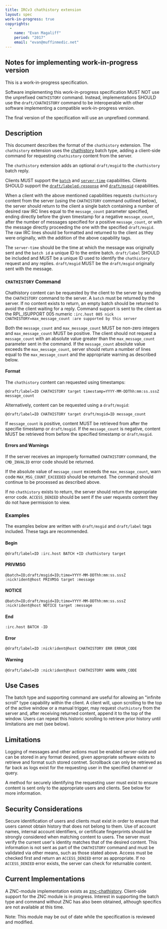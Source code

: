 ```yaml
---
title: IRCv3 chathistory extension
layout: spec
work-in-progress: true
copyrights:
  -
    name: "Evan Magaliff"
    period: "2017"
    email: "evan@muffinmedic.net"
---
```

## Notes for implementing work-in-progress version
This is a work-in-progress specification.

Software implementing this work-in-progress specification MUST NOT use the unprefixed `CHATHISTORY` command. Instead, implementations SHOULD use the `draft/CHATHISTORY` command to be interoperable with other software implementing a compatible work-in-progress version.

The final version of the specification will use an unprefixed command.

## Description
This document describes the format of the `chathistory` extension. The `chathistory` extension uses the [chathistory][batch/chathistory] batch type, adding a client-side command for requesting `chathistory` content from the server.

The `chathistory` extension adds an optional `draft/msgid` to the `chathistory` batch reply.

Clients MUST support the [`batch`][batch] and [`server-time`][server-time] capabilities. Clients SHOULD support the [`draft/labeled-response`][draft/labeled-response] and [`draft/msgid`][draft/msgid] capabilities.

When a client with the above mentioned capabilities requests `chathistory` content from the server (using the `CHATHISTORY` command outlined below), the server should return to the client a single batch containing a number of desired raw IRC lines equal to the `message_count` parameter specified, ending directly before the given timestamp for a negative `message_count`, after the number of messages specified for a positive `message_count`, or with the message directly proceeding the one with the specified `draft/msgid`. The raw IRC lines should be formatted and returned to the client as they were originally, with the addition of the above capability tags.

The `server-time` should be the time at which the message was originally sent and the `batch id` a unique ID to the entire batch. `draft/label` SHOULD be included and MUST be a unique ID used to identify the `chathistory` request and any replies. `draft/msgid` MUST be the `draft/msgid` originally sent with the message.

### `CHATHISTORY` Command
Chathistory content can be requested by the client to the server by sending the `CHATHISTORY` command to the server. A `batch` must be returned by the server. If no content exists to return, an empty batch should be returned to avoid the client waiting for a reply. Command support is sent to the client as the RPL_ISUPPORT 005 numeric `:irc.host 005 nick CHATHISTORY=max_message_count :are supported by this server`

Both the `message_count` and `max_message_count` MUST be non-zero integers and `max_message_count` MUST be positive. The client should not request a `message_count` with an absolute value greater than the `max_message_count` parameter sent in the command. If the `message_count` absolute value exceeds the `max_message_count`, server should return a number of lines equal to the `max_message_count` and the appropriate warning as described below.

#### Format
The `chathistory` content can requested using timestamps:

    @draft/label=ID CHATHISTORY target timestamp=YYYY-MM-DDThh:mm:ss.sssZ message_count

Alternatively, content can be requested using a `draft/msgid`:

    @draft/label=ID CHATHISTORY target draft/msgid=ID message_count

If `message_count` is positive, content MUST be retrieved from after the specifie timestamp or `draft/msgid`. If the `message_count` is negative, content MUST be retrieved from before the specified timestamp or `draft/msgid`.

#### Errors and Warnings
If the server receives an improperly formatted `CHATHISTORY` command, the `CMD_INVALID` error code should be returned.

If the absolute value of `message_count` exceeds the `max_message_count`, warn code `MAX_MSG_COUNT_EXCEEDED` should be returned. The command should continue to be processed as described above.

If no `chathistory` exists to return, the server should return the appropriate error code. `ACCESS_DENIED` should be sent if the user requests content they do not have permission to view.

### Examples
The examples below are written with `draft/msgid` and `draft/label` tags included. These tags are recommended.

#### Begin
    @draft/label=ID :irc.host BATCH +ID chathistory target
#### PRIVMSG
    @batch=ID;draft/msgid=ID;time=YYYY-MM-DDThh:mm:ss.sssZ :nick!ident@host PRIVMSG target :message
#### NOTICE
    @batch=ID;draft/msgid=ID;time=YYYY-MM-DDThh:mm:ss.sssZ :nick!ident@host NOTICE target :message
#### End
    :irc.host BATCH -ID
#### Error
    @draft/label=ID :nick!ident@host CHATHISTORY ERR ERROR_CODE
#### Warning
    @draft/label=ID :nick!ident@host CHATHISTORY WARN WARN_CODE

## Use Cases
The batch type and supporting command are useful for allowing an "infinite scroll" type capability within the client. A client will, upon scrolling to the top of the active window or a manual trigger, may request `chathistory` from the server and, after receiving returned content, append it to the top of the window. Users can repeat this historic scrolling to retrieve prior history until limitations are met (see below).

## Limitations
Logging of messages and other actions must be enabled server-side and can be stored in any format desired, given appropriate software exists to retrieve and format such stored contnet. Scrollback can only be retrieved as far back as logs exist for the requesting user in the specified channel or query.

A method for securely identifying the requesting user must exist to ensure content is sent only to the appropriate users and clients. See below for more information.

## Security Considerations
Secure identification of users and clients must exist in order to ensure that users cannot obtain history that does not belong to them. Use of account names, internal account identifiers, or certificate fingerprints should be strongly considered when matching content to users. The server must verify the current user's identity matches that of the desired content. This information is not sent as part of the `CHATHISTORY` command and must be validated via other means, such as those stated above. Access must be checked first and return an `ACCESS_DENIED` error as appropriate. If no `ACCESS_DENIED` error exists, the server can check for returnable content.

## Current Implementations
A ZNC-module implementation exists as [znc-chathistory](https://github.com/MuffinMedic/znc-chathistory). Client-side support for the ZNC module is in progress. Interest in supporting the batch type and command without ZNC has also been obtained, although specifics are not available at this time.

Note: This module may be out of date while the specification is reviewed and modified.

[batch]: http://ircv3.net/specs/extensions/batch-3.2.html
[batch/chathistory]: http://ircv3.net/specs/extensions/batch/chathistory-3.3.html
[server-time]: http://ircv3.net/specs/extensions/server-time-3.2.html
[draft/msgid]: https://github.com/ircv3/ircv3-specifications/pull/285
[draft/labeled-response]: https://github.com/ircv3/ircv3-specifications/pull/162
